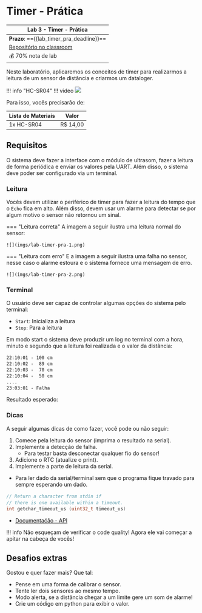 # Timer - Prática

| Lab 3 - Timer - Prática                               |
|-------------------------------------------------------|
| **Prazo**: =={{lab_timer_pra_deadline}}==               |
| [Repositório no classroom]({{lab_timer_pra_classroom}}) |
| 💰 70% nota de lab                                    |

Neste laboratório, aplicaremos os conceitos de timer para realizarmos a leitura de um sensor de distância e criarmos um dataloger.

!!! info "HC-SR04"
    !!! video
        ![](https://www.youtube.com/watch?v=QOc4vgqFXS0)

Para isso, vocês precisarão de:

| Lista de Materiais | Valor   |
|--------------------|---------|
| 1x HC-SR04         | R$ 14,00 |

## Requisitos

O sistema deve fazer a interface com o módulo de ultrasom, fazer a leitura de forma periódica e enviar os valores pela UART. Além disso, o sistema deve poder ser configurado via um terminal.

### Leitura

Vocês devem utilizar o periférico de timer para fazer a leitura do tempo que o `Echo` fica em alto. Além disso, devem usar um alarme para detectar se por algum motivo o sensor não retornou um sinal.

=== "Leitura correta"
    A imagem a seguir ilustra uma leitura normal do sensor:

    ![](imgs/lab-timer-pra-1.png)
=== "Leitura com erro"
    E a imagem a seguir ilustra uma falha no sensor, nesse caso o alarme estoura e o sistema fornece uma mensagem de erro.

    ![](imgs/lab-timer-pra-2.png)

### Terminal

O usuário deve ser capaz de controlar algumas opções do sistema pelo terminal:

- `Start`: Inicializa a leitura
- `Stop`: Para a leitura

Em modo start o sistema deve produzir um log no terminal com a hora, minuto e segundo que a leitura foi realizada e o valor da distância:

```
22:10:01 - 100 cm
22:10:02 -  89 cm
22:10:03 -  70 cm
22:10:04 -  50 cm
....
23:03:01 - Falha
```

Resultado esperado:


### Dicas

A seguir algumas dicas de como fazer, você pode ou não seguir:

1. Comece pela leitura do sensor (imprima o resultado na serial).
1. Implemente a detecção de falha.
    - Para testar basta desconectar qualquer fio do sensor!
1. Adicione o RTC (atualize o print).
1. Implemente a parte de leitura da serial.

- Para ler dado da serial/terminal sem que o programa fique travado para sempre esperando um dado.

```c
// Return a character from stdin if
// there is one available within a timeout. 
int getchar_timeout_us (uint32_t timeout_us)
```

- [Documentaćão - API ](https://www.raspberrypi.com/documentation/pico-sdk/runtime.html#ga9b10b3bc1a4750fcb0e691566bc868e8)

!!! info
    Não esqueçam de verificar o code quality! Agora ele vai começar a apitar na cabeça de vocês!

## Desafios extras

Gostou e quer fazer mais? Que tal:

- Pense em uma forma de calibrar o sensor.
- Tente ler dois sensores ao mesmo tempo.
- Modo alerta, se a distância chegar a um limite gere um som de alarme!
- Crie um código em python para exibir o valor.
